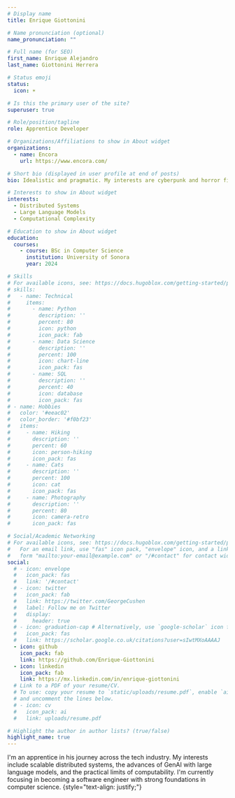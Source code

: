 ```yaml
---
# Display name
title: Enrique Giottonini

# Name pronunciation (optional)
name_pronunciation: ""

# Full name (for SEO)
first_name: Enrique Alejandro
last_name: Giottonini Herrera

# Status emoji
status:
  icon: ☀️

# Is this the primary user of the site?
superuser: true

# Role/position/tagline
role: Apprentice Developer

# Organizations/Affiliations to show in About widget
organizations:
  - name: Encora
    url: https://www.encora.com/

# Short bio (displayed in user profile at end of posts)
bio: Idealistic and pragmatic. My interests are cyberpunk and horror fiction, MOBA games, and the pursuit of greek virtue.

# Interests to show in About widget
interests:
  - Distributed Systems
  - Large Language Models
  - Computational Complexity

# Education to show in About widget
education:
  courses:
    - course: BSc in Computer Science
      institution: University of Sonora
      year: 2024

# Skills
# For available icons, see: https://docs.hugoblox.com/getting-started/page-builder/#icons
# skills:
#   - name: Technical
#     items:
#       - name: Python
#         description: ''
#         percent: 80
#         icon: python
#         icon_pack: fab
#       - name: Data Science
#         description: ''
#         percent: 100
#         icon: chart-line
#         icon_pack: fas
#       - name: SQL
#         description: ''
#         percent: 40
#         icon: database
#         icon_pack: fas
# - name: Hobbies
#   color: '#eeac02'
#   color_border: '#f0bf23'
#   items:
#     - name: Hiking
#       description: ''
#       percent: 60
#       icon: person-hiking
#       icon_pack: fas
#     - name: Cats
#       description: ''
#       percent: 100
#       icon: cat
#       icon_pack: fas
#     - name: Photography
#       description: ''
#       percent: 80
#       icon: camera-retro
#       icon_pack: fas

# Social/Academic Networking
# For available icons, see: https://docs.hugoblox.com/getting-started/page-builder/#icons
#   For an email link, use "fas" icon pack, "envelope" icon, and a link in the
#   form "mailto:your-email@example.com" or "/#contact" for contact widget.
social:
  # - icon: envelope
  #   icon_pack: fas
  #   link: '/#contact'
  # - icon: twitter
  #   icon_pack: fab
  #   link: https://twitter.com/GeorgeCushen
  #   label: Follow me on Twitter
  #   display:
  #     header: true
  # - icon: graduation-cap # Alternatively, use `google-scholar` icon from `ai` icon pack
  #   icon_pack: fas
  #   link: https://scholar.google.co.uk/citations?user=sIwtMXoAAAAJ
  - icon: github
    icon_pack: fab
    link: https://github.com/Enrique-Giottonini
  - icon: linkedin
    icon_pack: fab
    link: https://mx.linkedin.com/in/enrique-giottonini
  # Link to a PDF of your resume/CV.
  # To use: copy your resume to `static/uploads/resume.pdf`, enable `ai` icons in `params.yaml`,
  # and uncomment the lines below.
  # - icon: cv
  #   icon_pack: ai
  #   link: uploads/resume.pdf

# Highlight the author in author lists? (true/false)
highlight_name: true
---
```


I'm an apprentice in his journey across the tech industry. My interests include scalable distributed systems, the advances of GenAI with large language models, and the practical limits of computability. I'm currently focusing in becoming a software engineer with strong foundations in computer science.
{style="text-align: justify;"}
